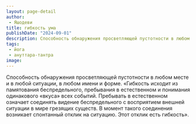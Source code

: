```yaml
---
layout: page-detail
author:
 - Яшодеви
title: гибкость ума
publishDate: "2024-09-01"
description: Способность обнаружения просветляющей пустотности в любом месте и в любой ситуации, в любом имени и форме.
tags:
 - йога
 - ануттара-тантра
image: 
---
```


Способность обнаружения просветляющей пустотности в любом месте и в любой ситуации, в любом имени и форме.
	«Гибкость исходит из памятования беспредельного, пребывания в естественном и понимания одинакового «вкуса» всех событий. Пребывать в естественном означает соединять видение беспредельного с восприятием внешней ситуации в мире грезящих существ. В момент такого соединения возникает спонтанный отклик на ситуацию. Этот отклик есть гибкость».

